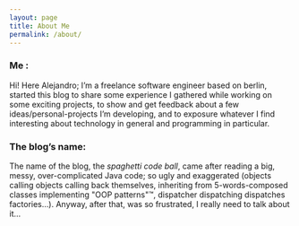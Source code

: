 ```yaml
---
layout: page
title: About Me
permalink: /about/
---
```



### Me :

Hi! Here Alejandro; I’m a freelance software engineer based on berlin, started this blog to share some experience I
gathered while working on some exciting projects, to show and get feedback about a few ideas/personal-projects I’m 
developing, and to exposure whatever I find interesting about technology in general and programming in particular.


### The blog’s name:

The name of the blog, the _spaghetti code ball_, came after reading a big, messy, over-complicated Java code; so ugly 
and exaggerated (objects calling objects calling back themselves, inheriting from 5-words-composed classes implementing 
"OOP patterns"™, dispatcher dispatching dispatches factories…). Anyway, after that, was so frustrated, I really need to talk 
about it…
